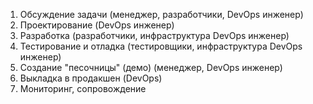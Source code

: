 1. Обсуждение задачи (менеджер, разработчики, DevOps инженер)
2. Проектирование (DevOps инженер)
3. Разработка (разработчики, инфраструктура DevOps инженер) 
4. Тестирование и отладка (тестировщики, инфраструктура DevOps инженер)
5. Создание "песочницы" (демо) (менеджер, DevOps инженер)
6. Выкладка в продакшен (DevOps)
7. Мониторинг, сопровождение
